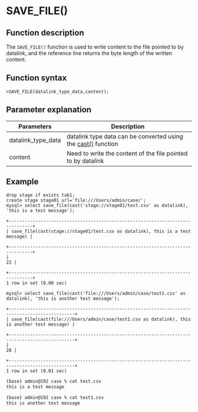 # **SAVE_FILE()**

## **Function description**

The `SAVE_FILE()` function is used to write content to the file pointed to by datalink, and the reference line returns the byte length of the written content.

## **Function syntax**

```
>SAVE_FILE(datalink_type_data,content);
```

## **Parameter explanation**

| Parameters | Description |
| ----| ----|
| datalink_type_data | datalink type data can be converted using the [cast()](../../Operators/operators/cast-functions-and-operators/cast.md) function |
| content | Need to write the content of the file pointed to by datalink |

## Example

```
drop stage if exists tab1;
create stage stage01 url='file:///Users/admin/case/';
mysql> select save_file(cast('stage://stage01/test.csv' as datalink), 'this is a test message');

+-------------------------------------------------------------------------------+
| save_file(cast(stage://stage01/test.csv as datalink), this is a test message) |

+-------------------------------------------------------------------------------+
|                                                                            22 |

+-------------------------------------------------------------------------------+
1 row in set (0.00 sec)

mysql> select save_file(cast('file:///Users/admin/case/test1.csv' as datalink), 'this is another test message');

+-----------------------------------------------------------------------------------------------+
| save_file(cast(file:///Users/admin/case/test1.csv as datalink), this is another test message) |

+-----------------------------------------------------------------------------------------------+
|                                                                                            28 |

+-----------------------------------------------------------------------------------------------+
1 row in set (0.01 sec)

```

```bash
(base) admin@192 case % cat test.csv
this is a test message

(base) admin@192 case % cat test1.csv
this is another test message
```
